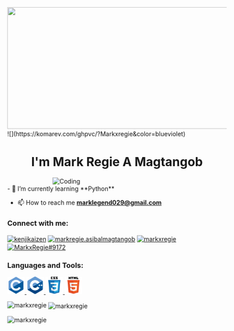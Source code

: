 <head><img align="center alt="banner" width="3000" height="280" src="https://miro.medium.com/v2/resize:fit:1100/format:webp/0*eIhVp0KXrXSSHORN.gif">
</head>
![](https://komarev.com/ghpvc/?Markxregie&color=blueviolet)
<h1 align="center">I'm Mark Regie A Magtangob</h1>
<img align="right" alt="Coding" width="400" src="https://media.tenor.com/cX92mi1p-NYAAAAd/coding-anime.gif">
<br>
- 🌱 I’m currently learning **Python**

- 📫 How to reach me **marklegend029@gmail.com** 

<h3 align="left">Connect with me:</h3>
<p align="left">
<a href="https://twitter.com/kenjikaizen" target="blank"><img align="center" src="https://raw.githubusercontent.com/rahuldkjain/github-profile-readme-generator/master/src/images/icons/Social/twitter.svg" alt="kenjikaizen" height="30" width="40" /></a>
<a href="https://fb.com/markregie.asibalmagtangob" target="blank"><img align="center" src="https://raw.githubusercontent.com/rahuldkjain/github-profile-readme-generator/master/src/images/icons/Social/facebook.svg" alt="markregie.asibalmagtangob" height="30" width="40" /></a>
<a href="https://instagram.com/markxregie" target="blank"><img align="center" src="https://raw.githubusercontent.com/rahuldkjain/github-profile-readme-generator/master/src/images/icons/Social/instagram.svg" alt="markxregie" height="30" width="40" /></a>
<a href="https://discord.gg/MarkxRegie#9172" target="blank"><img align="center" src="https://raw.githubusercontent.com/rahuldkjain/github-profile-readme-generator/master/src/images/icons/Social/discord.svg" alt="MarkxRegie#9172" height="30" width="40" /></a>
</p>

<h3 align="left">Languages and Tools:</h3>
<p align="left"> <a href="https://www.cprogramming.com/" target="_blank" rel="noreferrer"> <img src="https://raw.githubusercontent.com/devicons/devicon/master/icons/c/c-original.svg" alt="c" width="40" height="40"/> </a> <a href="https://www.w3schools.com/cpp/" target="_blank" rel="noreferrer"> <img src="https://raw.githubusercontent.com/devicons/devicon/master/icons/cplusplus/cplusplus-original.svg" alt="cplusplus" width="40" height="40"/> </a> <a href="https://www.w3schools.com/css/" target="_blank" rel="noreferrer"> <img src="https://raw.githubusercontent.com/devicons/devicon/master/icons/css3/css3-original-wordmark.svg" alt="css3" width="40" height="40"/> </a> <a href="https://www.w3.org/html/" target="_blank" rel="noreferrer"> <img src="https://raw.githubusercontent.com/devicons/devicon/master/icons/html5/html5-original-wordmark.svg" alt="html5" width="40" height="40"/>  </a> </p>

<p><img align="left" src="https://github-readme-stats.vercel.app/api/top-langs?username=markxregie&show_icons=true&locale=en&layout=compact" alt="markxregie" /></p>

<p>&nbsp;<img align="center" src="https://github-readme-stats.vercel.app/api?username=markxregie&show_icons=true&locale=en" alt="markxregie" /></p>

<p><img align="center" src="https://github-readme-streak-stats.herokuapp.com/?user=markxregie&" alt="markxregie" /></p>
